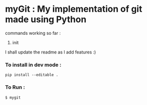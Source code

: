 # myGit : My implementation of git made using Python

commands working so far :

1. init

I shall update the readme as I add features :)

### To install in dev mode :

`pip install --editable .`

### To Run :

`$ mygit`
